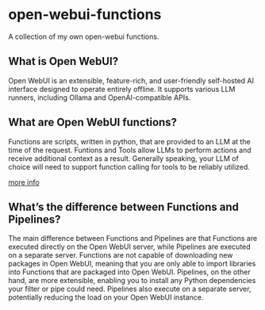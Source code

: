 # open-webui-functions
A collection of my own open-webui functions.

## What is Open WebUI?
Open WebUI is an extensible, feature-rich, and user-friendly self-hosted AI interface designed to operate entirely offline. It supports various LLM runners, including Ollama and OpenAI-compatible APIs.

## What are Open WebUI functions?
Functions are scripts, written in python, that are provided to an LLM at the time of the request. 
Funtions and Tools allow LLMs to perform actions and receive additional context as a result. Generally speaking, your LLM of choice will need to support function calling for tools to be reliably utilized.

[more info](https://docs.openwebui.com/tutorials/plugin/functions/#what-are-functions)


## What’s the difference between Functions and Pipelines?

The main difference between Functions and Pipelines are that Functions
are executed directly on the Open WebUI server, while Pipelines are
executed on a separate server. Functions are not capable of downloading
new packages in Open WebUI, meaning that you are only able to import
libraries into Functions that are packaged into Open WebUI. Pipelines,
on the other hand, are more extensible, enabling you to install any
Python dependencies your filter or pipe could need. Pipelines also
execute on a separate server, potentially reducing the load on your Open
WebUI instance.
